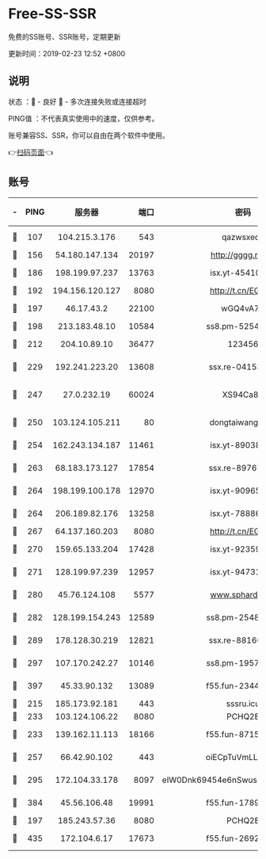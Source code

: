 # Free-SS-SSR

免费的SS账号、SSR账号，定期更新

更新时间：2019-02-23 12:52 +0800

## 说明

状态     ：🙂 - 良好 🙁 - 多次连接失败或连接超时

PING值   ：不代表真实使用中的速度，仅供参考。

账号兼容SS、SSR，你可以自由在两个软件中使用。

👉[扫码页面](https://liesauer.github.io/free-ss-ssr.github.io/)👈

## 账号

|-|PING|服务器|端口|密码|加密方式|区域|
|:----:|:----:|:-----:|-----:|:----:|:----:|:----:|
|🙂|107|104.215.3.176|543|qazwsxedc|aes-256-gcm|JP|
|🙂|156|54.180.147.134|20197|http://gggg.rocks|chacha20|KR|
|🙂|186|198.199.97.237|13763|isx.yt-45410727|aes-256-cfb|US|
|🙂|192|194.156.120.127|8080|http://t.cn/EGJIyrl|rc4-md5|RU|
|🙂|197|46.17.43.2|22100|wGQ4vA7D|aes-256-gcm|RU|
|🙂|198|213.183.48.10|10584|ss8.pm-52546050|rc4-md5|RU|
|🙂|212|204.10.89.10|36477|123456|aes-256-cfb|US|
|🙂|229|192.241.223.20|13608|ssx.re-04153947|aes-256-cfb|US|
|🙂|247|27.0.232.19|60024|XS94Ca8K|xchacha20-ietf-poly1305|HK|
|🙂|250|103.124.105.211|80|dongtaiwang.com|aes-256-cfb|US|
|🙂|254|162.243.134.187|11461|isx.yt-89038787|aes-256-cfb|US|
|🙂|263|68.183.173.127|17854|ssx.re-89767953|aes-256-cfb|US|
|🙂|264|198.199.100.178|12970|isx.yt-90965243|aes-256-cfb|US|
|🙂|264|206.189.82.176|13258|isx.yt-78886970|aes-256-cfb|SG|
|🙂|267|64.137.160.203|8080|http://t.cn/EGJIyrl|rc4-md5|CA|
|🙂|270|159.65.133.204|17428|isx.yt-92359106|aes-256-cfb|SG|
|🙂|271|128.199.97.239|12957|isx.yt-94731774|aes-256-cfb|SG|
|🙂|280|45.76.124.108|5577|www.sphard.com|aes-256-cfb|AU|
|🙂|282|128.199.154.243|12589|ss8.pm-25483788|aes-256-cfb|SG|
|🙂|289|178.128.30.219|12821|ssx.re-88166677|aes-256-cfb|SG|
|🙂|297|107.170.242.27|10146|ss8.pm-19577834|aes-256-cfb|US|
|🙂|397|45.33.90.132|13089|f55.fun-23448160|aes-256-cfb|US|
|🙂|215|185.173.92.181|443|sssru.icu|rc4-md5|RU|
|🙂|233|103.124.106.22|8080|PCHQ2E|rc4-md5|US|
|🙂|233|139.162.11.113|18166|f55.fun-87155784|aes-256-cfb|SG|
|🙂|257|66.42.90.102|443|oiECpTuVmLLxk4Ts|aes-256-cfb|US|
|🙂|295|172.104.33.178|8097|eIW0Dnk69454e6nSwuspv9DmS201tQ0D|aes-256-cfb|SG|
|🙂|384|45.56.106.48|19991|f55.fun-17890118|aes-256-cfb|US|
|🙁|197|185.243.57.36|8080|PCHQ2E|rc4-md5|US|
|🙁|435|172.104.6.17|17673|f55.fun-26926013|aes-256-cfb|US|
